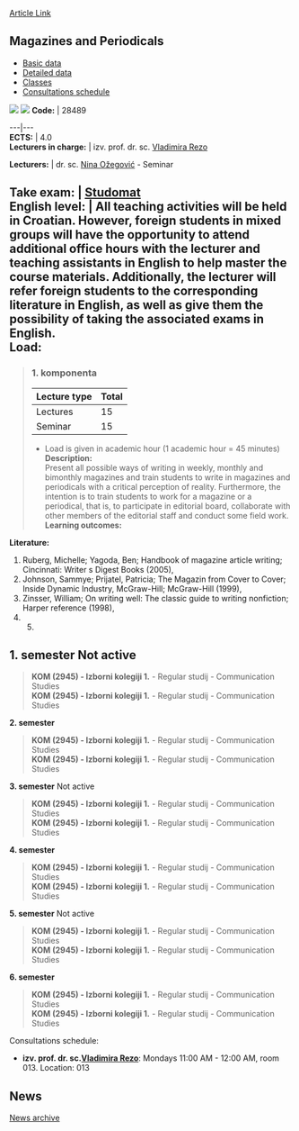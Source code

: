[Article Link](https://www.fhs.hr/en/course/map)

## Magazines and Periodicals
  * [Basic data](https://www.fhs.hr/en/course/map#v1id-523799_46354_1_0 "Basic data")
  * [Detailed data](https://www.fhs.hr/en/course/map#v1id-523799_46354_1_1 "Detailed data")
  * [Classes](https://www.fhs.hr/en/course/map#v1id-523799_46354_1_2 "Classes")
  * [Consultations schedule](https://www.fhs.hr/en/course/map#v1id-523799_46354_1_3 "Consultations schedule")


[![](https://www.fhs.hr/img/flags/gif/hr.gif)](https://www.fhs.hr/predmet/mir) [![](https://www.fhs.hr/img/flags/gif/gb.gif)](https://www.fhs.hr/en/course/map)
**Code:** |  28489  
  
---|---  
**ECTS:** |  4.0   
**Lecturers in charge:** |  izv. prof. dr. sc. [Vladimira Rezo](https://www.fhs.hr/staff/vladimira.rezo)   
  
**Lecturers:** |  dr. sc. [Nina Ožegović](https://www.fhs.hr/djelatnik/nina.ozegovic) - Seminar  
  
**Take exam:** |  [Studomat](http://www.isvu.hr/studomat)  
**English level:** |  All teaching activities will be held in Croatian. However, foreign students in mixed groups will have the opportunity to attend additional office hours with the lecturer and teaching assistants in English to help master the course materials. Additionally, the lecturer will refer foreign students to the corresponding literature in English, as well as give them the possibility of taking the associated exams in English.   
**Load:**  
---  
> ### 1. komponenta
> | Lecture type | Total  
> ---|---  
> Lectures | 15  
> Seminar | 15  
> * Load is given in academic hour (1 academic hour = 45 minutes)   
**Description:**  
> Present all possible ways of writing in weekly, monthly and bimonthly magazines and train students to write in magazines and periodicals with a critical perception of reality. Furthermore, the intention is to train students to work for a magazine or a periodical, that is, to participate in editorial board, collaborate with other members of the editorial staff and conduct some field work.  
**Learning outcomes:**  

  
**Literature:**  
  1. Ruberg, Michelle; Yagoda, Ben; Handbook of magazine article writing; Cincinnati: Writer s Digest Books (2005), 
  2. Johnson, Sammye; Prijatel, Patricia; The Magazin from Cover to Cover; Inside Dynamic Industry, McGraw-Hill; McGraw-Hill (1999), 
  3. Zinsser, William; On writing well: The classic guide to writing nonfiction; Harper reference (1998), 
  4.   5. 
  
**1. semester** Not active  
---  
> **KOM (2945) - Izborni kolegiji 1.** - Regular studij - Communication Studies  
>  **KOM (2945) - Izborni kolegiji 1.** - Regular studij - Communication Studies  
>   
  
**2. semester**  
> **KOM (2945) - Izborni kolegiji 1.** - Regular studij - Communication Studies  
>  **KOM (2945) - Izborni kolegiji 1.** - Regular studij - Communication Studies  
>   
  
**3. semester** Not active  
> **KOM (2945) - Izborni kolegiji 1.** - Regular studij - Communication Studies  
>  **KOM (2945) - Izborni kolegiji 1.** - Regular studij - Communication Studies  
>   
  
**4. semester**  
> **KOM (2945) - Izborni kolegiji 1.** - Regular studij - Communication Studies  
>  **KOM (2945) - Izborni kolegiji 1.** - Regular studij - Communication Studies  
>   
  
**5. semester** Not active  
> **KOM (2945) - Izborni kolegiji 1.** - Regular studij - Communication Studies  
>  **KOM (2945) - Izborni kolegiji 1.** - Regular studij - Communication Studies  
>   
  
**6. semester**  
> **KOM (2945) - Izborni kolegiji 1.** - Regular studij - Communication Studies  
>  **KOM (2945) - Izborni kolegiji 1.** - Regular studij - Communication Studies  
>   
Consultations schedule: 
  * **izv. prof. dr. sc.[Vladimira Rezo](https://www.fhs.hr/staff/vladimira.rezo)**: 
Mondays 11:00 AM - 12:00 AM, room 013.
Location: 013 


## News
[News archive](https://www.fhs.hr/en/course/map?@=20p3d#news_80647 "News archive")
